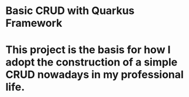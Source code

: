 # Basic CRUD with Quarkus Framework
# This project is the basis for how I adopt the construction of a simple CRUD nowadays in my professional life.
